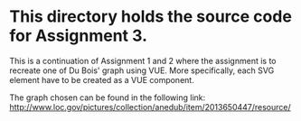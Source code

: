 # This directory holds the source code for Assignment 3.

This is a continuation of Assignment 1 and 2 where the assignment is to recreate one of Du Bois' graph using VUE. More specifically, each SVG element have to be created as a VUE component.

The graph chosen can be found in the following link: http://www.loc.gov/pictures/collection/anedub/item/2013650447/resource/